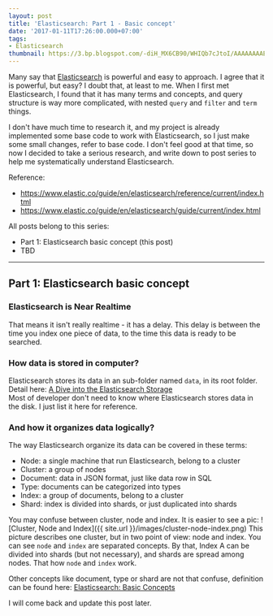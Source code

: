 ```yaml
---
layout: post
title: 'Elasticsearch: Part 1 - Basic concept'
date: '2017-01-11T17:26:00.000+07:00'
tags:
- Elasticsearch
thumbnail: https://3.bp.blogspot.com/-diH_MX6CB90/WHIQb7cJtoI/AAAAAAAAEJw/N41IVzPTawQSiRXHAbrOrIXNWaOjGtqlACLcB/s72-c/cluster-node-index.PNG
---
```


Many say that <a href="https://www.elastic.co/" rel="nofollow" target="_blank">Elasticsearch</a> is powerful and easy
to approach. I agree that it is powerful, but easy? I doubt that, at least to me. When I first met Elasticsearch, I
found that it has many terms and concepts, and query structure is way more complicated, with nested `query` and
`filter` and `term` things.

I don't have much time to research it, and my project is already implemented some base code to work with Elasticsearch,
so I just make some small changes, refer to base code. I don't feel good at that time, so now I decided to take a
serious research, and write down to post series to help me systematically understand Elasticsearch.

Reference:
- <a href="https://www.elastic.co/guide/en/elasticsearch/reference/current/index.html" rel="nofollow" target="_blank">https://www.elastic.co/guide/en/elasticsearch/reference/current/index.html</a>
- <a href="https://www.elastic.co/guide/en/elasticsearch/guide/current/index.html" rel="nofollow" target="_blank">https://www.elastic.co/guide/en/elasticsearch/guide/current/index.html</a>

All posts belong to this series:
- Part 1: Elasticsearch basic concept (this post)
- TBD

---

## Part 1: Elasticsearch basic concept

### Elasticsearch is Near Realtime
That means it isn't really realtime - it has a delay. This delay is between the time you index one piece of data, to
the time this data is ready to be searched.

### How data is stored in computer?
Elasticsearch stores its data in an sub-folder named `data`, in its root folder.  
Detail here: <a href="https://www.elastic.co/blog/found-dive-into-elasticsearch-storage" rel="nofollow" target="_blank">A Dive into the Elasticsearch Storage</a>  
Most of developer don't need to know where Elasticsearch stores data in the disk. I just list it here for reference.

### And how it organizes data logically?
The way Elasticsearch organize its data can be covered in these terms:
- Node: a single machine that run Elasticsearch, belong to a cluster
- Cluster: a group of nodes
- Document: data in JSON format, just like data row in SQL
- Type: documents can be categorized into types
- Index: a group of documents, belong to a cluster
- Shard: index is divided into shards, or just duplicated into shards

You may confuse between cluster, node and index. It is easier to see a pic:
![Cluster, Node and Index]({{ site.url }}/images/cluster-node-index.png)
This picture describes one cluster, but in two point of view: node and index. You can see `node` and `index` are
separated concepts. By that, Index A can be divided into shards (but not necessary), and shards are spread among
nodes. That how `node` and `index` work.

Other concepts like document, type or shard are not that confuse, definition can be found here:
<a href="https://www.elastic.co/guide/en/elasticsearch/reference/current/_basic_concepts.html" rel="nofollow" target="_blank">Elasticsearch: Basic Concepts</a>

I will come back and update this post later.